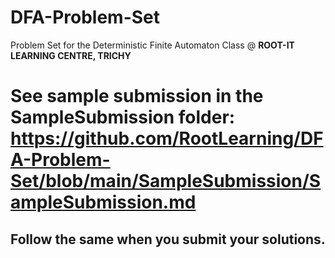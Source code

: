 # DFA-Problem-Set
Problem Set for the Deterministic Finite Automaton Class @ **ROOT-IT LEARNING CENTRE, TRICHY**

# See sample submission in the SampleSubmission folder: https://github.com/RootLearning/DFA-Problem-Set/blob/main/SampleSubmission/SampleSubmission.md 
## Follow the same when you submit your solutions.


